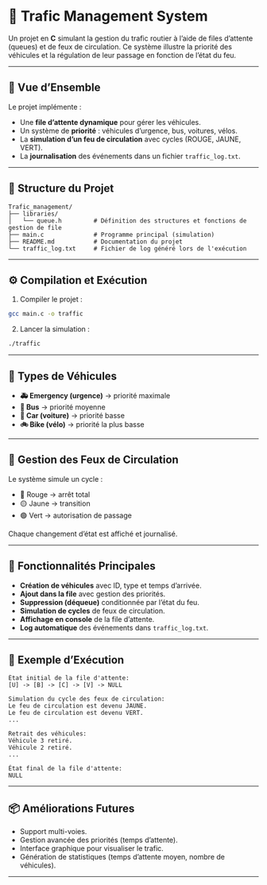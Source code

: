 # 🚦 Trafic Management System

Un projet en **C** simulant la gestion du trafic routier à l’aide de files d’attente (queues) et de feux de circulation. Ce système illustre la priorité des véhicules et la régulation de leur passage en fonction de l’état du feu.

---

## 📖 Vue d’Ensemble

Le projet implémente :

* Une **file d’attente dynamique** pour gérer les véhicules.
* Un système de **priorité** : véhicules d’urgence, bus, voitures, vélos.
* La **simulation d’un feu de circulation** avec cycles (ROUGE, JAUNE, VERT).
* La **journalisation** des événements dans un fichier `traffic_log.txt`.

---

## 📂 Structure du Projet

```
Trafic_management/
├── libraries/
│   └── queue.h         # Définition des structures et fonctions de gestion de file
├── main.c              # Programme principal (simulation)
├── README.md           # Documentation du projet
└── traffic_log.txt     # Fichier de log généré lors de l'exécution
```

---

## ⚙️ Compilation et Exécution

1. Compiler le projet :

```bash
gcc main.c -o traffic
```

2. Lancer la simulation :

```bash
./traffic
```

---

## 🚗 Types de Véhicules

* **🚑 Emergency (urgence)** → priorité maximale
* **🚌 Bus** → priorité moyenne
* **🚗 Car (voiture)** → priorité basse
* **🚲 Bike (vélo)** → priorité la plus basse

---

## 🔦 Gestion des Feux de Circulation

Le système simule un cycle :

* 🔴 Rouge → arrêt total
* 🟡 Jaune → transition
* 🟢 Vert → autorisation de passage

Chaque changement d’état est affiché et journalisé.

---

## 📜 Fonctionnalités Principales

* **Création de véhicules** avec ID, type et temps d’arrivée.
* **Ajout dans la file** avec gestion des priorités.
* **Suppression (déqueue)** conditionnée par l’état du feu.
* **Simulation de cycles** de feux de circulation.
* **Affichage en console** de la file d’attente.
* **Log automatique** des événements dans `traffic_log.txt`.

---

## 📝 Exemple d’Exécution

```
État initial de la file d'attente:
[U] -> [B] -> [C] -> [V] -> NULL

Simulation du cycle des feux de circulation:
Le feu de circulation est devenu JAUNE.
Le feu de circulation est devenu VERT.
...

Retrait des véhicules:
Véhicule 3 retiré.
Véhicule 2 retiré.
...

État final de la file d'attente:
NULL
```

---

## 📦 Améliorations Futures

* Support multi-voies.
* Gestion avancée des priorités (temps d’attente).
* Interface graphique pour visualiser le trafic.
* Génération de statistiques (temps d’attente moyen, nombre de véhicules).

---
